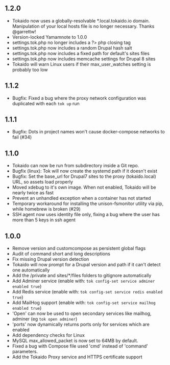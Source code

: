 ## 1.2.0

- Tokaido now uses a globally-resolvable *.local.tokaido.io domain. Manipulation of your local hosts file is no longer necessary. Thanks @garrettw! 
- Version-locked Yamamnote to 1.0.0
- settings.tok.php no longer includes a ?> php closing tag
- settings.tok.php now includes a random Drupal hash salt
- settings.tok.php now includes a fixed path for default's sites files
- settings.tok.php now includes memcache settings for Drupal 8 sites
- Tokaido will warn Linux users if their max_user_watches setting is probably too low



## 1.1.2

- Bugfix: Fixed a bug where the proxy network configuration was duplicated with each `tok up` run

## 1.1.1

- Bugfix: Dots in project names won't cause docker-compose networks to fail (#34)

## 1.1.0 

- Tokaido can now be run from subdirectory inside a Git repo.
- Bugfix (linux): Tok will now create the systemd path if it doesn't exist
- Bugfix: Set the base_url for Drupal7 sites to the proxy (tokaido.local) URL, so assets load properly
- Moved xdebug to it's own image. When not enabled, Tokaido will be nearly twice as fast
- Prevent an unhandled exception when a container has not started
- Temporary workaround for installing the unison-fsmonitor utility via pip, while homebrew is broken (#29)
- SSH agent now uses identity file only, fixing a bug where the user has more than 5 keys in ssh agent

## 1.0.0

- Remove version and customcompose as persistent global flags
- Audit of command short and long descriptions
- Fix missing Drupal version detection
- Tokaido will now prompt for a Drupal version and path if it can't detect one automatically
- Add the /private and sites/\*/files folders to gitignore automatically
- Add Adminer service (enable with: `tok config-set service adminer enabled true`)
- Add Redis service (enable with: `tok config-set service redis enabled true`)
- Add MailHog support (enable with: `tok config-set service mailhog enabled true`)
- 'Open' can now be used to open secondary services like mailhog, adminer (eg `tok open adminer`)
- 'ports' now dynamically returns ports only for services which are enabled
- Add dependency checks for Linux
- MySQL max_allowed_packet is now set to 64MB by default. 
- Fixed a bug with Compose file used 'cmd' instead of 'command' parameters. 
- Add the Tokaido Proxy service and HTTPS certificate support

